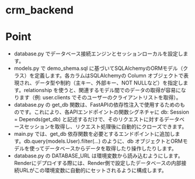 # crm_backend

# Point
- database.py でデータベース接続エンジンとセッションローカルを設定します。
- models.py で demo_shema.sql に基づいてSQLAlchemyのORMモデル（クラス）を定義します。各カラムはSQLAlchemyの Column オブジェクトで表現され、データ型や制約（主キー、外部キー、NOT NULLなど）を指定します。relationship を使うと、関連するモデル間でのデータの取得が容易になります（例: user.clients でそのユーザーのクライアントリストを取得）。
- database.py の get_db 関数は、FastAPIの依存性注入で使用するためのものです。これにより、各APIエンドポイントの関数シグネチャに db: Session = Depends(get_db) と記述するだけで、そのリクエストに対するデータベースセッションを取得し、リクエスト処理後に自動的にクローズできます。
- main.py では、get_db 依存関数を必要とするエンドポイントに追加します。db.query(models.User).filter(...) のように、db オブジェクトとORMモデルを使ってデータベースからデータを取得したり操作したりします。
- database.py の DATABASE_URL は環境変数から読み込むようにします。Renderにデプロイする際には、Render側で設定したデータベースの内部接続URLがこの環境変数に自動的にセットされるように構成します。